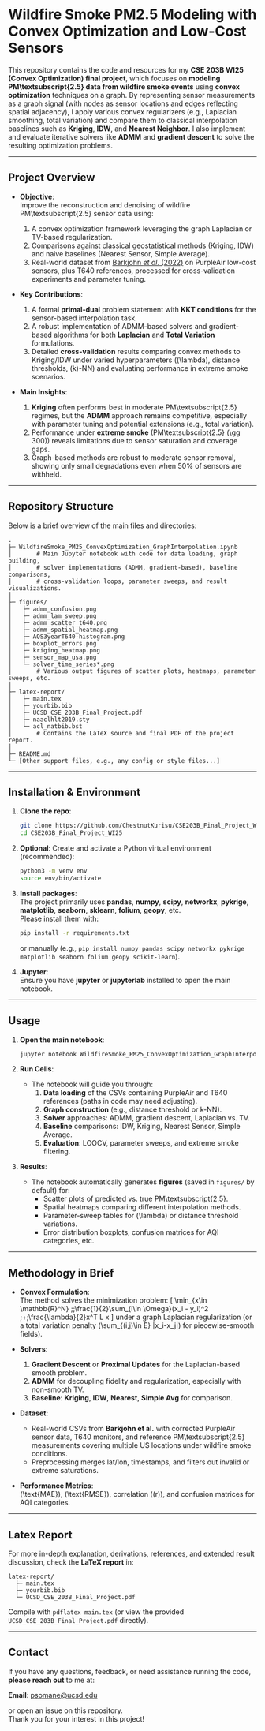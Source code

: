 # Wildfire Smoke PM2.5 Modeling with Convex Optimization and Low-Cost Sensors

This repository contains the code and resources for my **CSE 203B WI25 (Convex Optimization) final project**, which focuses on **modeling PM\textsubscript{2.5} data from wildfire smoke events** using **convex optimization** techniques on a graph. By representing sensor measurements as a graph signal (with nodes as sensor locations and edges reflecting spatial adjacency), I apply various convex regularizers (e.g., Laplacian smoothing, total variation) and compare them to classical interpolation baselines such as **Kriging**, **IDW**, and **Nearest Neighbor**. I also implement and evaluate iterative solvers like **ADMM** and **gradient descent** to solve the resulting optimization problems.

----

## Project Overview

- **Objective**:  
  Improve the reconstruction and denoising of wildfire PM\textsubscript{2.5} sensor data using:
  1. A convex optimization framework leveraging the graph Laplacian or TV-based regularization.
  2. Comparisons against classical geostatistical methods (Kriging, IDW) and naive baselines (Nearest Sensor, Simple Average).
  3. Real-world dataset from [Barkjohn *et al.* (2022)](https://www.mdpi.com/1424-8220/22/24/9669) on PurpleAir low-cost sensors, plus T640 references, processed for cross-validation experiments and parameter tuning.

- **Key Contributions**:
  1. A formal **primal-dual** problem statement with **KKT conditions** for the sensor-based interpolation task.
  2. A robust implementation of ADMM-based solvers and gradient-based algorithms for both **Laplacian** and **Total Variation** formulations.
  3. Detailed **cross-validation** results comparing convex methods to Kriging/IDW under varied hyperparameters (\(\lambda\), distance thresholds, \(k\)-NN) and evaluating performance in extreme smoke scenarios.

- **Main Insights**:  
  1. **Kriging** often performs best in moderate PM\textsubscript{2.5} regimes, but the **ADMM** approach remains competitive, especially with parameter tuning and potential extensions (e.g., total variation).  
  2. Performance under **extreme smoke** (PM\textsubscript{2.5} \(\gg 300\)) reveals limitations due to sensor saturation and coverage gaps.  
  3. Graph-based methods are robust to moderate sensor removal, showing only small degradations even when 50% of sensors are withheld.

----

## Repository Structure

Below is a brief overview of the main files and directories:

```
.
├─ WildfireSmoke_PM25_ConvexOptimization_GraphInterpolation.ipynb
│       # Main Jupyter notebook with code for data loading, graph building,
│       # solver implementations (ADMM, gradient-based), baseline comparisons,
│       # cross-validation loops, parameter sweeps, and result visualizations.
│
├─ figures/
│   ├─ admm_confusion.png
│   ├─ admm_lam_sweep.png
│   ├─ admm_scatter_t640.png
│   ├─ admm_spatial_heatmap.png
│   ├─ AQS3yearT640-histogram.png
│   ├─ boxplot_errors.png
│   ├─ kriging_heatmap.png
│   ├─ sensor_map_usa.png
│   └─ solver_time_series*.png
│       # Various output figures of scatter plots, heatmaps, parameter sweeps, etc.
│
├─ latex-report/
│   ├─ main.tex
│   ├─ yourbib.bib
│   ├─ UCSD_CSE_203B_Final_Project.pdf
│   ├─ naaclhlt2019.sty
│   └─ acl_natbib.bst
│       # Contains the LaTeX source and final PDF of the project report.
│
├─ README.md
└─ [Other support files, e.g., any config or style files...]
```

----

## Installation & Environment

1. **Clone the repo**:

   ```bash
   git clone https://github.com/ChestnutKurisu/CSE203B_Final_Project_WI25.git
   cd CSE203B_Final_Project_WI25
   ```

2. **Optional**: Create and activate a Python virtual environment (recommended):
   ```bash
   python3 -m venv env
   source env/bin/activate
   ```

3. **Install packages**:  
   The project primarily uses **pandas**, **numpy**, **scipy**, **networkx**, **pykrige**, **matplotlib**, **seaborn**, **sklearn**, **folium**, **geopy**, etc.  
   Please install them with:
   ```bash
   pip install -r requirements.txt
   ```
   or manually (e.g., `pip install numpy pandas scipy networkx pykrige matplotlib seaborn folium geopy scikit-learn`).

4. **Jupyter**:  
   Ensure you have **jupyter** or **jupyterlab** installed to open the main notebook.

----

## Usage

1. **Open the main notebook**:

   ```bash
   jupyter notebook WildfireSmoke_PM25_ConvexOptimization_GraphInterpolation.ipynb
   ```

2. **Run Cells**:
   - The notebook will guide you through:
     1. **Data loading** of the CSVs containing PurpleAir and T640 references (paths in code may need adjusting).
     2. **Graph construction** (e.g., distance threshold or k-NN).
     3. **Solver** approaches: ADMM, gradient descent, Laplacian vs. TV.
     4. **Baseline** comparisons: IDW, Kriging, Nearest Sensor, Simple Average.
     5. **Evaluation**: LOOCV, parameter sweeps, and extreme smoke filtering.

3. **Results**:
   - The notebook automatically generates **figures** (saved in `figures/` by default) for:
     - Scatter plots of predicted vs. true PM\textsubscript{2.5}.
     - Spatial heatmaps comparing different interpolation methods.
     - Parameter-sweep tables for \(\lambda\) or distance threshold variations.
     - Error distribution boxplots, confusion matrices for AQI categories, etc.

----

## Methodology in Brief

- **Convex Formulation**:  
  The method solves the minimization problem:
  \[
    \min_{x\in \mathbb{R}^N}
    \;\;\frac{1}{2}\sum_{i\in \Omega}(x_i - y_i)^2 \;+\;\frac{\lambda}{2}x^T L x
  \]
  under a graph Laplacian regularization (or a total variation penalty \(\sum_{(i,j)\in E} |x_i-x_j|\) for piecewise-smooth fields).

- **Solvers**:
  1. **Gradient Descent** or **Proximal Updates** for the Laplacian-based smooth problem.
  2. **ADMM** for decoupling fidelity and regularization, especially with non-smooth TV.
  3. **Baseline**: **Kriging**, **IDW**, **Nearest**, **Simple Avg** for comparison.

- **Dataset**:  
  - Real-world CSVs from **Barkjohn et al.** with corrected PurpleAir sensor data, T640 monitors, and reference PM\textsubscript{2.5} measurements covering multiple US locations under wildfire smoke conditions.
  - Preprocessing merges lat/lon, timestamps, and filters out invalid or extreme saturations.

- **Performance Metrics**:  
  \(\text{MAE}\), \(\text{RMSE}\), correlation (\(r\)), and confusion matrices for AQI categories.

----

## Latex Report

For more in-depth explanation, derivations, references, and extended result discussion, check the **LaTeX report** in:
```
latex-report/
  ├─ main.tex
  ├─ yourbib.bib
  └─ UCSD_CSE_203B_Final_Project.pdf
```
Compile with `pdflatex main.tex` (or view the provided `UCSD_CSE_203B_Final_Project.pdf` directly).

----

## Contact

If you have any questions, feedback, or need assistance running the code, **please reach out** to me at:

**Email**: [psomane@ucsd.edu](mailto:psomane@ucsd.edu)

or open an issue on this repository.  
Thank you for your interest in this project!
